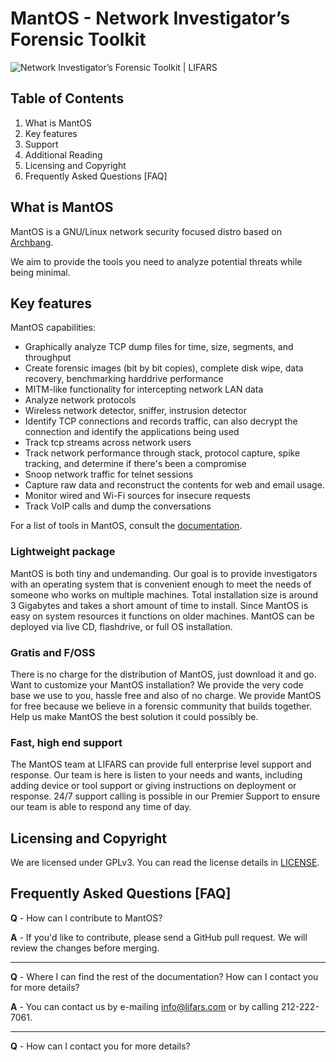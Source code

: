 # MantOS - Network Investigator’s Forensic Toolkit

![Network Investigator’s Forensic Toolkit | LIFARS](http://i1.wp.com/lifars.com/wp-content/uploads/2016/02/MantOS.gif?fit=1000%2C333)

## Table of Contents

1.  What is MantOS
2.  Key features
3.  Support
4.  Additional Reading
5.  Licensing and Copyright
6.  Frequently Asked Questions [FAQ]

## What is MantOS

MantOS is a GNU/Linux network security focused distro based on [Archbang](https://github.com/mrgreen3/archbang). 

We aim to provide the tools you need to analyze potential threats while being minimal.

## Key features

MantOS capabilities:

* Graphically analyze TCP dump files for time, size, segments, and throughput
* Create forensic images (bit by bit copies), complete disk wipe, data recovery, benchmarking harddrive performance
* MITM-like functionality for intercepting network LAN data
* Analyze network protocols
* Wireless network detector, sniffer, instrusion detector
* Identify TCP connections and records traffic, can also decrypt the connection and identify the applications being used
* Track tcp streams across network users
* Track network performance through stack, protocol capture, spike tracking, and determine if there's been a compromise
* Snoop network traffic for telnet sessions
* Capture raw data and reconstruct the contents for web and email usage.
* Monitor wired and Wi-Fi sources for insecure requests
* Track VoIP calls and dump the conversations

For a list of tools in MantOS, consult the [documentation](https://github.com/Lifars/MantOS/blob/master/airootfs/etc/MantOSdocumentation.txt).

### Lightweight package

MantOS is both tiny and undemanding. Our goal is to provide investigators with an operating system that is convenient enough to meet the needs of someone who works on multiple machines. Total installation size is around 3 Gigabytes and takes a short amount of time to install. Since MantOS is easy on system resources it functions on older machines. MantOS can be deployed via live CD, flashdrive, or full OS installation.

### Gratis and F/OSS

There is no charge for the distribution of MantOS, just download it and go. Want to customize your MantOS installation? We provide the very code base we use to you, hassle free and also of no charge. We provide MantOS for free because we believe in a forensic community that builds together. Help us make MantOS the best solution it could possibly be.

### Fast, high end support

The MantOS team at LIFARS can provide full enterprise level support and response. Our team is here is listen to your needs and wants, including adding device or tool support or giving instructions on deployment or response. 24/7 support calling is possible in our Premier Support to ensure our team is able to respond any time of day.

## [](https://github.com/google/rekall#licensing-and-copyright)Licensing and Copyright

We are licensed under GPLv3. You can read the license details in [LICENSE](https://github.com/Lifars/MantOS/blob/master/LICENSE).

## [](https://github.com/offensive-security/kali-nethunter#frequently-asked-questions)Frequently Asked Questions [FAQ]

**Q** - How can I contribute to MantOS? 

**A** - If you'd like to contribute, please send a GitHub pull request. We will review the changes before merging.

* * *

**Q** - Where I can find the rest of the documentation? How can I contact you for more details?

**A** - You can contact us by e-mailing info@lifars.com or by calling 212-222-7061.


* * *

**Q** - How can I contact you for more details? 


